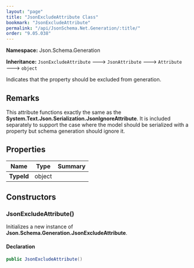 ```yaml
---
layout: "page"
title: "JsonExcludeAttribute Class"
bookmark: "JsonExcludeAttribute"
permalink: "/api/JsonSchema.Net.Generation/:title/"
order: "9.05.038"
---
```

**Namespace:** Json.Schema.Generation

**Inheritance:**
`JsonExcludeAttribute`
 🡒 
`JsonAttribute`
 🡒 
`Attribute`
 🡒 
`object`

Indicates that the property should be excluded from generation.

## Remarks

This attribute functions exactly the same as the **System.Text.Json.Serialization.JsonIgnoreAttribute**.  It
is included separately to support the case where the model should be serialized with
a property but schema generation should ignore it.

## Properties

| Name | Type | Summary |
|---|---|---|
| **TypeId** | object |  |

## Constructors

### JsonExcludeAttribute()

Initializes a new instance of **Json.Schema.Generation.JsonExcludeAttribute**.

#### Declaration

```c#
public JsonExcludeAttribute()
```


